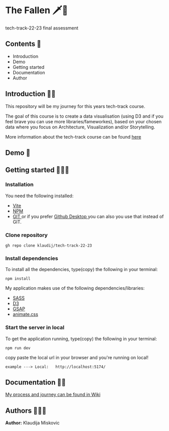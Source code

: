 # The Fallen 🗡️🐉
tech-track-22-23 final assessment 

## Contents 🔖
- Introduction
- Demo
- Getting started
- Documentation
- Author


## Introduction 👋🏻
This repository will be my journey for this years tech-track course. 

The goal of this course is to create a data visualisation (using D3 and if you feel brave you can use more libraries/fameworkes), based on your chosen data where you focus on Architecture, Visualization and/or Storytelling.

More information about the tech-track course can be found [ here ](https://github.com/cmda-tt/course-22-23)



## Demo 👾

## Getting started 👩🏻‍💻
### Installation

You need the following installed:
- [ Vite ](https://vitejs.dev/)
- [ NPM ](https://docs.npmjs.com/)
- [ GIT ](https://git-scm.com/downloads) or if you prefer [ Github Desktop ](https://desktop.github.com/) you can also you use that instead of GIT.

### Clone repository
```
gh repo clone klaudij/tech-track-22-23
```


### Install dependencies
To install all the dependencies, type(copy) the following in your terminal:

```
npm install
```

My application makes use of the following dependencies/libraries:
- [ SASS ](https://sass-lang.com/install)
- [ D3 ](https://www.npmjs.com/package/d3)
- [ GSAP ](https://greensock.com/docs/v3/Installation)
- [ animate.css ](https://animate.style/)


### Start the server in local
To get the application running, type(copy) the following in your terminal:

```
npm run dev
```

copy paste the local url in your browser and you're running on local!
```
example ---> Local:   http://localhost:5174/
```

## Documentation ✍🏻
[ My process and journey can be found in Wiki ](https://github.com/klaudij/tech-track-22-23/wiki)


## Authors 🙋🏻‍♀️
**Author:** Klaudija Miskovic
